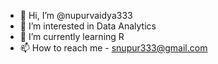 - 👋 Hi, I’m @nupurvaidya333
- 👀 I’m interested in Data Analytics
- 🌱 I’m currently learning R
- 📫 How to reach me - snupur333@gmail.com
      

<!---
nupurvaidya333/nupurvaidya333 is a ✨ special ✨ repository because its `README.md` (this file) appears on your GitHub profile.
You can click the Preview link to take a look at your changes.
--->
